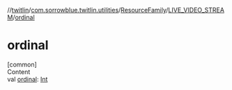 //[twitlin](../../../index.md)/[com.sorrowblue.twitlin.utilities](../../index.md)/[ResourceFamily](../index.md)/[LIVE_VIDEO_STREAM](index.md)/[ordinal](ordinal.md)



# ordinal  
[common]  
Content  
val [ordinal](ordinal.md): [Int](https://kotlinlang.org/api/latest/jvm/stdlib/kotlin/-int/index.html)  



